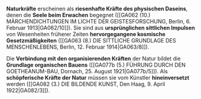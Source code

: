 
**Naturkräfte** erscheinen als **riesenhafte Kräfte des physischen Daseins**, denen die **Seele beim Erwachen** begegnet ([[GA062 (10.) MÄRCHENDICHTUNGEN IM LICHTE DER GEISTESFORSCHUNG, Berlin, 6. Februar 1913|GA062/10]]). Sie sind aus **ursprünglichen sittlichen Impulsen** von Wesenheiten früherer Zeiten **hervorgegangene kosmische Gesetzmäßigkeiten** ([[GA063 (8.) DIE SITTLICHE GRUNDLAGE DES MENSCHENLEBENS, Berlin, 12. Februar 1914|GA063/8]]).

Die **Verbindung mit den organisierenden Kräften** der Natur bildet die **Grundlage organischen Bauens** ([[GA077b (5.) FÜHRUNG DURCH DEN GOETHEANUM-BAU, Dornach, 25. August 1921|GA077b/5]]). Als **schöpferische Kräfte der Natur** müssen sie vom Künstler **hineinversetzt** werden ([[GA082 (3.) DIE BILDENDE KUNST, Den Haag, 9. April 1922|GA082/3]]).
